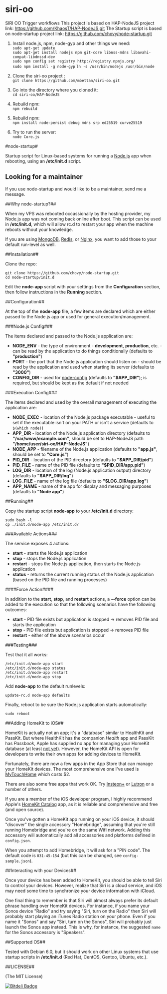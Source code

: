 # siri-oo
SIRI OO Trigger workflows
This project is based on HAP-NodeJS project link: https://github.com/KhaosT/HAP-NodeJS.git
The Startup script is based on node-startup project link: https://github.com/chovy/node-startup.git

1. Install node.js, npm, node-gyp and other things we need:  
     ``sudo apt-get update``  
     ``sudo apt-get install nodejs npm git-core libnss-mdns libavahi-compat-libdnssd-dev``  
     ``sudo npm config set registry http://registry.npmjs.org/``  
     ``sudo npm install -g node-gyp``
     ``ln -s /usr/bin/nodejs /usr/bin/node``

1. Clone the siri-oo project :  
     ``git clone https://github.com/mbettan/siri-oo.git``  

1. Go into the directory where you cloned it:  
    ``cd siri-oo/HAP-NodeJS``  

1. Rebuild npm:  
    ``npm rebuild``  

1. Rebuild npm:  
    ``npm install node-persist debug mdns srp ed25519 curve25519``

1. Try to run the server:  
    ``node Core.js``  


#node-startup#

Startup script for Linux-based systems for running a [Node.js](http://nodejs.org/) app when rebooting, using an **/etc/init.d** script.


## Looking for a maintainer

If you use node-startup and would like to be a maintainer, send me a message.

##Why node-startup?##

When my VPS was rebooted occassionally by the hosting provider, my Node.js app was not coming back online after boot. This script can be used in **/etc/init.d**, which will allow rc.d to restart your app when the machine reboots without your knowledge.

If you are using [MongoDB](http://www.mongodb.org/), [Redis](http://redis.io/), or [Nginx](http://nginx.org/), you want to add those to your default run-level as well.

##Installation##

Clone the repo:

    git clone https://github.com/chovy/node-startup.git
    cd node-startup/init.d

Edit the **node-app** script with your settings from the **Configuration** section, then follow instructions in the **Running** section.

##Configuration##

At the top of the **node-app** file, a few items are declared which are either passed to the Node.js app or used for general execution/management.

###Node.js Config###

The items declared and passed to the Node.js application are:

- **NODE_ENV** - the type of environment - **development**, **production**, etc. - can be read by the application to do things conditionally (defaults to **"production"**)
- **PORT** - the port that the Node.js application should listen on - should be read by the application and used when starting its server (defaults to **"3000"**)
- **CONFIG_DIR** - used for [node-config](https://github.com/lorenwest/node-config) (defaults to **"$APP_DIR"**); is required, but should be kept as the default if not needed

###Execution Config###

The items declared and used by the overall management of executing the application are:

- **NODE_EXEC** - location of the Node.js package executable - useful to set if the executable isn't on your PATH or isn't a service (defaults to `$(which node)`)
- **APP_DIR** - location of the Node.js application directory (defaults to **"/var/www/example.com"**, should be set to HAP-NodeJS path **"/home/user/siri-oo/HAP-NodeJS"**)
- **NODE_APP** - filename of the Node.js application (defaults to **"app.js"**, should be set to **"Core.js"**)
- **PID_DIR** - location of the PID directory (defaults to **"$APP_DIR/pid"**)
- **PID_FILE** - name of the PID file (defaults to **"$PID_DIR/app.pid"**)
- **LOG_DIR** - location of the log (Node.js application output) directory (defaults to **"$APP_DIR/log"**)
- **LOG_FILE** - name of the log file (defaults to **"$LOG_DIR/app.log"**)
- **APP_NAME** - name of the app for display and messaging purposes (defaults to **"Node app"**)

##Running##
	
Copy the startup script **node-app** to your **/etc/init.d** directory:

    sudo bash -l
    cp ./init.d/node-app /etc/init.d/

###Available Actions###

The service exposes 4 actions:

- **start** - starts the Node.js application
- **stop** - stops the Node.js application
- **restart** - stops the Node.js application, then starts the Node.js application
- **status** - returns the current running status of the Node.js application (based on the PID file and running processes)

####Force Action####

In addition to the **start**, **stop**, and **restart** actions, a **--force** option can be added to the execution so that the following scenarios have the following outcomes:

- **start** - PID file exists but application is stopped -> removes PID file and starts the application
- **stop** - PID file exists but application is stopped -> removes PID file
- **restart** - either of the above scenarios occur

###Testing###

Test that it all works:

    /etc/init.d/node-app start
    /etc/init.d/node-app status
    /etc/init.d/node-app restart
    /etc/init.d/node-app stop

Add **node-app** to the default runlevels:

    update-rc.d node-app defaults

Finally, reboot to be sure the Node.js application starts automatically:

    sudo reboot

##Adding HomeKit to iOS##

HomeKit is actually not an app; it's a "database" similar to HealthKit and PassKit. But where HealthKit has the companion _Health_ app and PassKit has _Passbook_, Apple has supplied no app for managing your HomeKit database (at least [not yet](http://9to5mac.com/2015/05/20/apples-planned-ios-9-home-app-uses-virtual-rooms-to-manage-homekit-accessories/)). However, the HomeKit API is open for developers to write their own apps for adding devices to HomeKit.

Fortunately, there are now a few apps in the App Store that can manage your HomeKit devices. The most comprehensive one I've used is [MyTouchHome](https://itunes.apple.com/us/app/mytouchhome/id965142360?mt=8&at=11lvmd&ct=mhweb) which costs $2.

There are also some free apps that work OK. Try [Insteon+](https://itunes.apple.com/US/app/id919270334?mt=8) or [Lutron](https://itunes.apple.com/us/app/lutron-app-for-caseta-wireless/id886753021?mt=8) or a number of others.

If you are a member of the iOS developer program, I highly recommend Apple's [HomeKit Catalog](https://developer.apple.com/library/ios/samplecode/HomeKitCatalog/Introduction/Intro.html) app, as it is reliable and comprehensive and free (and open source).

Once you've gotten a HomeKit app running on your iOS device, it should "discover" the single accessory "Homebridge", assuming that you're still running Homebridge and you're on the same Wifi network. Adding this accessory will automatically add all accessories and platforms defined in `config.json`.

When you attempt to add Homebridge, it will ask for a "PIN code". The default code is `031-45-154` (but this can be changed, see `config-sample.json`).

##Interacting with your Devices##

Once your device has been added to HomeKit, you should be able to tell Siri to control your devices. However, realize that Siri is a cloud service, and iOS may need some time to synchronize your device information with iCloud.

One final thing to remember is that Siri will almost always prefer its default phrase handling over HomeKit devices. For instance, if you name your Sonos device "Radio" and try saying "Siri, turn on the Radio" then Siri will probably start playing an iTunes Radio station on your phone. Even if you name it "Sonos" and say "Siri, turn on the Sonos", Siri will probably just launch the Sonos app instead. This is why, for instance, the suggested `name` for the Sonos accessory is "Speakers".

##Supported OS##

Tested with Debian 6.0, but it should work on other Linux systems that use startup scripts in **/etc/init.d** (Red Hat, CentOS, Gentoo, Ubuntu, etc.).

##LICENSE##

(The MIT License)


[![Bitdeli Badge](https://d2weczhvl823v0.cloudfront.net/chovy/node-startup/trend.png)](https://bitdeli.com/free "Bitdeli Badge")

